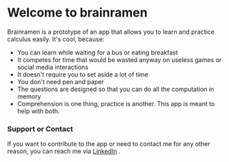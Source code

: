 # Welcome to brainramen

Brainramen is a prototype of an app that allows you to learn and practice calculus easily.
It's cool, because:
- You can learn while waiting for a bus or eating breakfast
- It competes for time that would be wasted anyway on useless games or social media interactions
- It doesn't require you to set aside a lot of time
- You don't need pen and paper
- The questions are designed so that you can do all the computation in memory
- Comprehension is one thing, practice is another. This app is meant to help with both.

### Support or Contact

If you want to contribute to the app or need to contact me for any other reason, you can reach me via [LinkedIn](https://www.linkedin.com/in/filip-drapejkowski-77715972/) .
